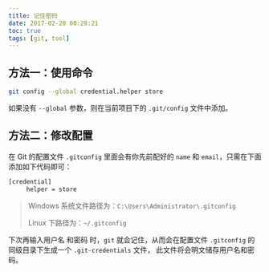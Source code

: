 ```yaml
---
title: 记住密码
date: 2017-02-20 00:28:21
toc: true
tags: [git, tool]
---
```


## 方法一：使用命令

```bash
git config --global credential.helper store
```

如果没有 `--global` 参数，则在当前项目下的 `.git/config` 文件中添加。

## 方法二：修改配置

在 Git 的配置文件 `.gitconfig` 里面会有你先前配好的 `name` 和 `email`，只需在下面添加如下代码即可：

```bash
[credential]
     helper = store
```

> Windows 系统文件路径为：`C:\Users\Administrator\.gitconfig`
>
> Linux 下路径为：`~/.gitconfig`

下次再输入用户名 和密码 时，`git` 就会记住，从而会在配置文件 `.gitconfig` 的同级目录下生成一个 `.git-credentials` 文件，
此文件将会明文储存用户名和密码。

